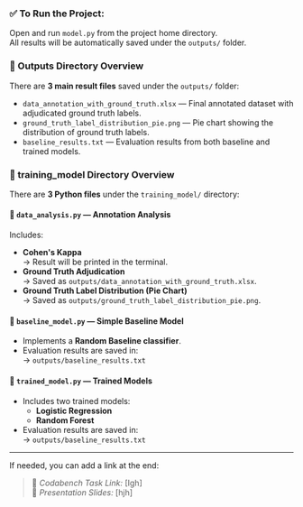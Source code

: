 ### ✅ To Run the Project:
Open and run `model.py` from the project home directory.  
All results will be automatically saved under the `outputs/` folder.

### 📁 Outputs Directory Overview

There are **3 main result files** saved under the `outputs/` folder:

- `data_annotation_with_ground_truth.xlsx` — Final annotated dataset with adjudicated ground truth labels.
- `ground_truth_label_distribution_pie.png` — Pie chart showing the distribution of ground truth labels.
- `baseline_results.txt` — Evaluation results from both baseline and trained models.

### 📁 training_model Directory Overview

There are **3 Python files** under the `training_model/` directory:

#### 🔸 `data_analysis.py` — Annotation Analysis
Includes:
- **Cohen's Kappa**  
  → Result will be printed in the terminal.
- **Ground Truth Adjudication**  
  → Saved as `outputs/data_annotation_with_ground_truth.xlsx`.
- **Ground Truth Label Distribution (Pie Chart)**  
  → Saved as `outputs/ground_truth_label_distribution_pie.png`.

#### 🔸 `baseline_model.py` — Simple Baseline Model
- Implements a **Random Baseline classifier**.
- Evaluation results are saved in:  
  → `outputs/baseline_results.txt`

#### 🔸 `trained_model.py` — Trained Models
- Includes two trained models:
  - **Logistic Regression**
  - **Random Forest**
- Evaluation results are saved in:  
  → `outputs/baseline_results.txt`

---

If needed, you can add a link at the end:
> 📎 *Codabench Task Link:* [Igh]  
> 📎 *Presentation Slides:* [hjh]
